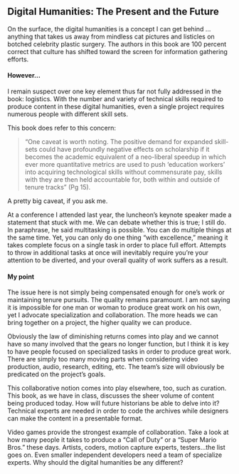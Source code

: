 <h2>Digital Humanities: The Present and the Future</h2>
<p>On the surface, the digital humanities is a concept I can get behind … anything that takes us away from mindless cat pictures and listicles on botched celebrity plastic surgery. The authors in this book are 100 percent correct that culture has shifted toward the screen for information gathering efforts. </p>
<h4>However…</h4>
<p>I remain suspect over one key element thus far not fully addressed in the book: logistics. With the number and variety of technical skills required to produce content in these digital humanities, even a single project requires numerous people with different skill sets.</p>
<p>This book does refer to this concern:</p>
<blockquote>“One caveat is worth noting. The positive demand for expanded skill-sets could have profoundly negative effects on scholarship if it becomes the academic equivalent of a neo-liberal speedup in which ever more quantitative metrics are used to push ‘education workers’ into acquiring technological skills without commensurate pay, skills with they are then held accountable for, both within and outside of tenure tracks” (Pg 15).</blockquote>
<p>A pretty big caveat, if you ask me.<p>
<p>At a conference I attended last year, the luncheon’s keynote speaker made a statement that stuck with me. We can debate whether this is true; I still do. In paraphrase, he said multitasking is possible. You can do multiple things at the same time. Yet, you can only do one thing “with excellence,” meaning it takes complete focus on a single task in order to place full effort. Attempts to throw in additional tasks at once will inevitably require you’re your attention to be diverted, and your overall quality of work suffers as a result.<p>
<h4>My point</h4>
<p>The issue here is not simply being compensated enough for one’s work or maintaining tenure pursuits. The quality remains paramount. I am not saying it is impossible for one man or woman to produce great work on his own, yet I advocate specialization and collaboration. The more heads we can bring together on a project, the higher quality we can produce.</p>
<p>Obviously the law of diminishing returns comes into play and we cannot have so many involved that the gears no longer function, but I think it is key to have people focused on specialized tasks in order to produce great work. There are simply too many moving parts when considering video production, audio, research, editing, etc. The team’s size will obviously be predicated on the project’s goals.</p>
<p>This collaborative notion comes into play elsewhere, too, such as curation. This book, as we have in class, discusses the sheer volume of content being produced today. How will future historians be able to delve into it? Technical experts are needed in order to code the archives while designers can make the content in a presentable format. </p>
<p>Video games provide the strongest example of collaboration. Take a look at how many people it takes to produce a “Call of Duty” or a “Super Mario Bros.” these days. Artists, coders, motion capture experts, testers…the list goes on. Even smaller independent developers need a team of specialize experts. Why should the digital humanities be any different?</p>
